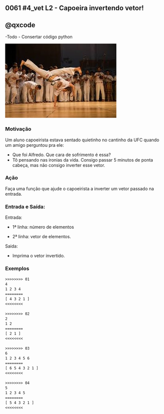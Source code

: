## 0061 #4_vet L2 - Capoeira invertendo vetor!
## @qxcode

-Todo
    - Consertar código python

![](capa.jpg)

### Motivação

Um aluno capoeirista estava sentado quietinho no cantinho da UFC quando um amigo perguntou pra ele:

*   Que foi Alfredo. Que cara de sofrimento é essa?
*   Tô pensando nas ironias da vida. Consigo passar 5 minutos de ponta cabeça, mas não consigo inverter esse vetor.

  

### Ação  

Faça uma função que ajude o capoeirista a inverter um vetor passado na entrada.

  

### Entrada e Saída:

Entrada:

*   1ª linha: número de elementos
    
*   2ª linha: vetor de elementos.
    

Saida:

*   Imprima o vetor invertido.

  

### Exemplos  

``` 
>>>>>>>> 01
4
1 2 3 4
========
[ 4 3 2 1 ]
<<<<<<<<

>>>>>>>> 02
2
1 2
========
[ 2 1 ]
<<<<<<<<

>>>>>>>> 03
6
1 2 3 4 5 6
========
[ 6 5 4 3 2 1 ]
<<<<<<<<

>>>>>>>> 04
5
1 2 3 4 5
========
[ 5 4 3 2 1 ]
<<<<<<<<
```

<!---


>>>>>>>> 05
6
1 2 3 4 5 0
========
[ 0 5 4 3 2 1 ]
<<<<<<<<


>>>>>>>> 06
5
1 2 3 5 4
========
[ 4 5 3 2 1 ]
<<<<<<<<
--->
